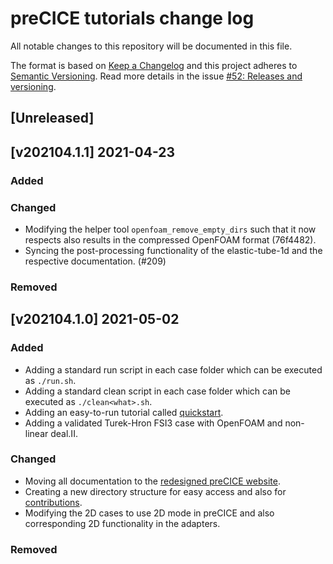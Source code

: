 # preCICE tutorials change log

All notable changes to this repository will be documented in this file.

The format is based on [Keep a Changelog](https://keepachangelog.com/en/1.0.0/) and this project adheres to [Semantic Versioning](https://semver.org/spec/v2.0.0.html).
Read more details in the issue [#52: Releases and versioning](https://github.com/precice/openfoam-adapter/issues/52).

## [Unreleased]

## [v202104.1.1] 2021-04-23

### Added


### Changed

- Modifying the helper tool `openfoam_remove_empty_dirs` such that it now respects also results in the compressed OpenFOAM format (76f4482).
- Syncing the post-processing functionality of the elastic-tube-1d and the respective documentation. (#209)

### Removed

## [v202104.1.0] 2021-05-02

### Added

- Adding a standard run script in each case folder which can be executed as `./run.sh`.
- Adding a standard clean script in each case folder which can be executed as `./clean<what>.sh`.
- Adding an easy-to-run tutorial called [quickstart](https://precice.org/quickstart.html).
- Adding a validated Turek-Hron FSI3 case with OpenFOAM and non-linear deal.II.

### Changed

- Moving all documentation to the [redesigned preCICE website](https://precice.org/tutorials.html).
- Creating a new directory structure for easy access and also for [contributions](https://precice.org/community-contribute-to-precice.html).
- Modifying the 2D cases to use 2D mode in preCICE and also corresponding 2D functionality in the adapters.

### Removed